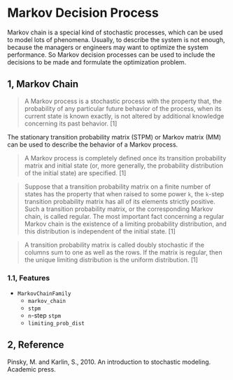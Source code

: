 
# Markov Decision Process

Markov chain is a special kind of stochastic processes, which can be used to model lots of phenomena. Usually, to describe the system is not enough, because the managers or engineers may want to optimize the system performance. So Markov decision processes can be used to include the decisions to be made and formulate the optimization problem.

## 1, Markov Chain

> A Markov process is a stochastic process with the property that, the probability of any particular future behavior of the process, when its current state is known exactly, is not altered by additional knowledge concerning its past behavior. [1]

The stationary transition probability matrix (STPM) or Markov matrix (MM) can be used to describe the behavior of a Markov process.

> A Markov process is completely defined once its transition probability matrix and initial state (or, more generally, the probability distribution of the initial state) are specified. [1]

> Suppose that a transition probability matrix on a finite number of states has the property that when raised to some power `k`, the `k`-step transition probability matrix has all of its elements strictly positive. Such a transition probability matrix, or the corresponding Markov chain, is called regular. The most important fact concerning a regular Markov chain is the existence of a limiting probability distribution, and this distribution is independent of the initial state. [1]

> A transition probability matrix is called doubly stochastic if the columns sum to one as well as the rows. If the matrix is regular, then the unique limiting distribution is the uniform distribution. [1]

### 1.1, Features

* `MarkovChainFamily`
	- `markov_chain`
	- `stpm`
	- `n`-step `stpm`
	- `limiting_prob_dist`

## 2, Reference

Pinsky, M. and Karlin, S., 2010. An introduction to stochastic modeling. Academic press.
